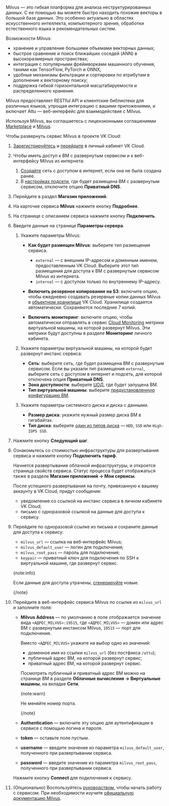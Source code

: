 Milvus — это гибкая платформа для анализа неструктурированных данных. С ее помощью вы можете быстро находить похожие векторы в большой базе данных. Это особенно актуально в областях искусственного интеллекта, компьютерного зрения, обработки естественного языка и рекомендательных систем.

Возможности Milvus:

- хранение и управление большими объемами векторных данных;
- быстрое сравнение и поиск ближайших соседей (ANN) в высокоразмерных пространствах;
- интеграция с популярными фреймворками машинного обучения, такими как TensorFlow, PyTorch и ONNX;
- удобные механизмы фильтрации и сортировки по атрибутам в дополнение к векторному поиску;
- поддержка гибкой горизонтальной масштабируемости и распределенного хранения.

Milvus предоставляет RESTful API и клиентские библиотеки для различных языков, упрощая интеграцию с вашими приложениями, и включает Attu — веб-интерфейс для взаимодействия с Milvus.

Используя Milvus, вы соглашаетесь с лицензионными соглашениями [Marketplace](/ru/intro/start/legal/marketplace) и [Milvus](https://github.com/milvus-io/milvus/blob/master/LICENSE).

Чтобы развернуть сервис Milvus в проекте VK Cloud:

1. [Зарегистрируйтесь](/ru/intro/start/account-registration) и [перейдите](https://msk.cloud.vk.com/app) в личный кабинет VK Cloud.
1. Чтобы иметь доступ к ВМ с развернутым сервисом и к веб-интерфейсу Milvus из интернета:

    1. [Создайте](/ru/networks/vnet/instructions/net#sozdanie_seti) сеть с доступом в интернет, если она не была создана ранее.
    1. В [настройках подсети](/ru/networks/vnet/instructions/net#redaktirovanie_podseti), где будет размещена ВМ с развернутым сервисом, отключите опцию **Приватный DNS**.

1. Перейдите в раздел **Магазин приложений**.
1. На карточке сервиса **Milvus** нажмите кнопку **Подробнее**.
1. На странице с описанием сервиса нажмите кнопку **Подключить**.
1. Введите данные на странице **Параметры сервера**.
    1. Укажите параметры Milvus:

        - **Как будет размещен Milvus**: выберите тип размещения сервиса.

            - `external` — с внешним IP-адресом и доменным именем, предоставленным VK Cloud. Выберите этот тип размещения для доступа к ВМ с развернутым сервисом Milvus из интернета.
            - `internal` — с доступом только по внутреннему IP-адресу.

        - **Включить резервное копирование на S3**: включите опцию, чтобы ежедневно создавать резервные копии данных Milvus в [объектном хранилище](/ru/storage/s3/concepts/about) VK Cloud. Хранилище создается автоматически. Сохраняются последние 7 копий.

        - **Включить мониторинг**: включите опцию, чтобы автоматически отправлять в сервис [Cloud Monitoring](/ru/monitoring-services/monitoring) метрики виртуальной машины, на которой развернут Milvus. Эти метрики будут доступны в разделе **Мониторинг** личного кабинета.

    1. Укажите параметры виртуальной машины, на которой будет развернут инстанс сервиса:

        - **Сеть**: выберите сеть, где будет размещена ВМ с развернутым сервисом. Если вы указали тип размещения `external`, выберите сеть с доступом в интернет и подсеть, для которой отключена опция **Приватный DNS**.
        - **Зона доступности**: выберите [ЦОД](/ru/intro/start/concepts/architecture#az), где будет запущена ВМ.
        - **Тип виртуальной машины**: выберите [предустановленную конфигурацию ВМ](/ru/computing/iaas/concepts/vm/flavor).

    1. Укажите параметры системного диска и диска с данными.

        - **Размер диска**: укажите нужный размер диска ВМ в гигабайтах.
        - **Тип диска**: выберите [один из типов диска](/ru/computing/iaas/concepts/data-storage/disk-types#disk_types) — `HDD`, `SSD` или `High-IOPS SSD`.

1. Нажмите кнопку **Следующий шаг**.
1. Ознакомьтесь со стоимостью инфраструктуры для развертывания сервиса и нажмите кнопку **Подключить тариф**.

    Начнется развертывание облачной инфраструктуры, и откроется страница свойств сервиса. Статус процесса будет отображаться также в разделе **Магазин приложений → Мои сервисы**.

    После успешного развертывания на почту, привязанную к вашему аккаунту в VK Cloud, придут сообщения:

    - уведомление со ссылкой на инстанс сервиса в личном кабинете VK Cloud;
    - письмо с одноразовой ссылкой на данные для доступа к сервису.

1. Перейдите по одноразовой ссылке из письма и сохраните данные для доступа к сервису:

    - `milvus_url` — ссылка на веб-интерфейс Milvus;
    - `milvus_default_user` — логин для подключения;
    - `milvus_root_pass` — пароль для подключения;
    - `keypair` — приватный ключ для подключения по SSH к виртуальной машине, где развернут сервис.

   {note:info}

   Если данные для доступа утрачены, [сгенерируйте](../../instructions/pr-instance-manage#update_access) новые.

   {/note}

1. Перейдите в веб-интерфейс сервиса Milvus по ссылке из `milvus_url` и заполните поля:

   * **Milvus Address** — по умолчанию в поле отображается значение вида `<АДРЕС_MILVUS>:19515`, где `<АДРЕС_MILVUS>` — домен или адрес ВМ с развернутым инстансом Milvus, `19515` — порт для подключения.

     Вместо `<АДРЕС_MILVUS>` укажите на выбор одно из значений:

      * доменное имя из ссылки `milvus_url` (без постфикса `/attu`);
      * публичный адрес ВМ, на которой развернут сервис;
      * приватный адрес ВМ, на которой развернут сервис.

     Посмотреть публичный и приватный адрес ВМ можно на странице ВМ в разделе **Облачные вычисления → Виртуальные машины**, на вкладке **Сети**.
     
     {note:warn}

     Не меняйте номер порта.

     {/note}

   * **Authentication** — включите эту опцию для аутентификации в сервисе с помощью логина и пароля.
   * **token** — оставьте поле пустым.
   * **username** —  введите значение из параметра `milvus_default_user`, полученного при развертывании сервиса.
   * **password** —  введите значение из параметра `milvus_root_pass`, полученного при развертывании сервиса.

   Нажмите кнопку **Connect** для подключения к сервису.

1. (Опционально) Воспользуйтесь [руководством](https://milvus.io/bootcamp), чтобы начать работу с сервисом. При необходимости изучите [официальную документацию Milvus](https://milvus.io/docs).
